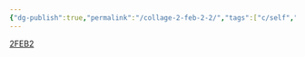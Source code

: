 ```yaml
---
{"dg-publish":true,"permalink":"/collage-2-feb-2-2/","tags":["c/self","c/jonny","c/glasses","c/surjery","c/abstract","c/white","c/red","c/colorfull","c/trip","c/brasil"],"created":"2024-01-05T11:44:21.237-05:00","updated":"2024-01-05T11:45:54.226-05:00"}
---
```



[2FEB2](https://www.instagram.com/p/Cf7FJ4TOUmH/)
